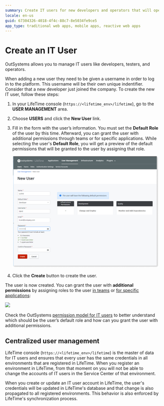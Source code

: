 ```yaml
---
summary: Create IT users for new developers and operators that will operate the platform.
locale: en-us
guid: 67304326-4018-4f4c-88c7-8e5034fe9ce5
app_type: traditional web apps, mobile apps, reactive web apps
---
```


# Create an IT User

OutSystems allows you to manage IT users like developers, testers, and operators.

When adding a new user they need to be given a username in order to log in to the platform. This username will be their own unique indentifier. Consider that a new developer just joined the company. To create the new IT user, follow these steps:

1. In your LifeTime console (`https://<lifetime_env>/lifetime`), go to the **USER MANAGEMENT** area.

1. Choose **USERS** and click the **New User** link.

1. Fill in the form with the user’s information. You must set the **Default Role** of the user by this time. Afterward, you can grant the user with additional permissions through teams or for specific applications. While selecting the user's **Default Role**, you will get a preview of the default permissions that will be granted to the user by assigning that role.  

    ![](images/user-create-lt.png)

1. Click the **Create** button to create the user.

The user is now created. You can grant the user with **additional permissions** by assigning roles to the user [in teams](about-permission-levels.md#role-assigned-to-users-for-a-team) or [for specific applications](about-permission-levels.md#role-assigned-to-users-for-a-specific-application):

![](images/user-grant-additional-permissions.png)

Check the OutSystems [permission model for IT users](about-permission-levels.md) to better understand which should be the user’s default role and how can you grant the user with additional permissions.

## Centralized user management

LifeTime console (`https://<lifetime_env>/lifetime`) is the master of data for IT users and ensures that every user has the same credentials in all environments that are registered in LifeTime. When you register an environment in LifeTime, from that moment on you will not be able to change the accounts of IT users in the Service Center of that environment.

When you create or update an IT user account in LifeTime, the user's credentials will be updated in LifeTime's database and that change is also propagated to all registered environments. This behavior is also enforced by LifeTime's synchronization process.
